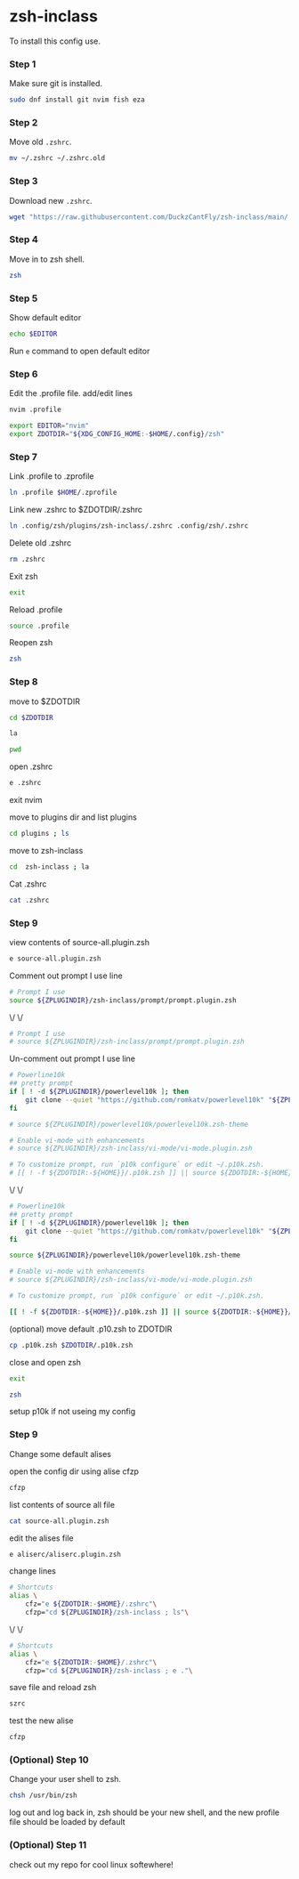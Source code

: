 # zsh-inclass

To install this config use.

### Step 1

Make sure git is installed.

```bash
sudo dnf install git nvim fish eza
```

### Step 2

Move old `.zshrc`.

```bash
mv ~/.zshrc ~/.zshrc.old

```

### Step 3

Download new `.zshrc`.

```bash
wget "https://raw.githubusercontent.com/DuckzCantFly/zsh-inclass/main/.zshrc"
```

### Step 4

Move in to zsh shell.

```bash
zsh
```

### Step 5 

Show default editor

```bash
echo $EDITOR
```

Run ```e``` command to open default editor

### Step 6

Edit the .profile file. add/edit lines

```bash
nvim .profile
```

```bash
export EDITOR="nvim"
export ZDOTDIR="${XDG_CONFIG_HOME:-$HOME/.config}/zsh"
```

### Step 7

Link .profile to .zprofile

```bash
ln .profile $HOME/.zprofile
```

Link new .zshrc to $ZDOTDIR/.zshrc

```bash
ln .config/zsh/plugins/zsh-inclass/.zshrc .config/zsh/.zshrc
```

Delete old .zshrc

```bash
rm .zshrc
```

Exit zsh

```bash
exit
```

Reload .profile


```bash
source .profile
```

Reopen zsh

```bash
zsh
```

### Step 8

move to $ZDOTDIR

```bash
cd $ZDOTDIR
```

```bash
la
```

```bash
pwd
```

open .zshrc

```bash
e .zshrc
```

exit nvim

move to plugins dir and list plugins

```bash
cd plugins ; ls
```

move to zsh-inclass

```bash
cd  zsh-inclass ; la
```

Cat .zshrc

```bash
cat .zshrc
```

### Step 9

view contents of source-all.plugin.zsh

```bash
e source-all.plugin.zsh
```

Comment out prompt I use line
```bash
# Prompt I use 
source ${ZPLUGINDIR}/zsh-inclass/prompt/prompt.plugin.zsh
```
\\/ \\/
```bash
# Prompt I use 
# source ${ZPLUGINDIR}/zsh-inclass/prompt/prompt.plugin.zsh
```
Un-comment out prompt I use line

```bash
# Powerline10k
## pretty prompt
if [ ! -d ${ZPLUGINDIR}/powerlevel10k ]; then
	git clone --quiet "https://github.com/romkatv/powerlevel10k" "${ZPLUGINDIR}/powerlevel10k"
fi

# source ${ZPLUGINDIR}/powerlevel10k/powerlevel10k.zsh-theme

# Enable vi-mode with enhancements
# source ${ZPLUGINDIR}/zsh-inclass/vi-mode/vi-mode.plugin.zsh

# To customize prompt, run `p10k configure` or edit ~/.p10k.zsh.
# [[ ! -f ${ZDOTDIR:-${HOME}}/.p10k.zsh ]] || source ${ZDOTDIR:-${HOME}}/.p10k.zsh
```
\\/ \\/

```bash
# Powerline10k
## pretty prompt
if [ ! -d ${ZPLUGINDIR}/powerlevel10k ]; then
	git clone --quiet "https://github.com/romkatv/powerlevel10k" "${ZPLUGINDIR}/powerlevel10k"
fi

source ${ZPLUGINDIR}/powerlevel10k/powerlevel10k.zsh-theme

# Enable vi-mode with enhancements
# source ${ZPLUGINDIR}/zsh-inclass/vi-mode/vi-mode.plugin.zsh

# To customize prompt, run `p10k configure` or edit ~/.p10k.zsh.

[[ ! -f ${ZDOTDIR:-${HOME}}/.p10k.zsh ]] || source ${ZDOTDIR:-${HOME}}/.p10k.zsh
```

(optional) move default .p10.zsh to ZDOTDIR

```bash
cp .p10k.zsh $ZDOTDIR/.p10k.zsh
```

close and open zsh

```bash
exit
```

```bash
zsh
```

setup p10k if not useing my config

### Step 9

Change some default alises

open the config dir using alise cfzp

```bash
cfzp
```

list contents of source all file

```bash
cat source-all.plugin.zsh
```

edit the alises file
```bash
e aliserc/aliserc.plugin.zsh
```

change lines

```bash
# Shortcuts
alias \
	cfz="e ${ZDOTDIR:-$HOME}/.zshrc"\
	cfzp="cd ${ZPLUGINDIR}/zsh-inclass ; ls"\
```
\\/ \\/
```bash
# Shortcuts
alias \
	cfz="e ${ZDOTDIR:-$HOME}/.zshrc"\
	cfzp="cd ${ZPLUGINDIR}/zsh-inclass ; e ."\
```

save file and reload zsh 

```bash
szrc
```

test the new alise

```bash
cfzp
```

### (Optional) Step 10

Change your user shell to zsh. 

```bash
chsh /usr/bin/zsh
```

log out and log back in, zsh should be your new shell, and the new profile file should be loaded by default

### (Optional) Step 11

check out my repo for cool linux softewhere!
